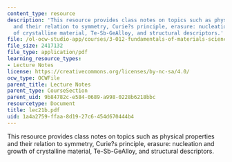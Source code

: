 ```yaml
---
content_type: resource
description: 'This resource provides class notes on topics such as physical properties
  and their relation to symmetry, Curie?s principle, erasure: nucleation and growth
  of crystalline material, Te-Sb-GeAlloy, and structural descriptors.'
file: /ol-ocw-studio-app/courses/3-012-fundamentals-of-materials-science-fall-2005/1a4a2759ffaa8d1927c6454d670444b4_lec21b.pdf
file_size: 2417132
file_type: application/pdf
learning_resource_types:
- Lecture Notes
license: https://creativecommons.org/licenses/by-nc-sa/4.0/
ocw_type: OCWFile
parent_title: Lecture Notes
parent_type: CourseSection
parent_uid: 9b84782c-e584-0689-a998-0228b6218bbc
resourcetype: Document
title: lec21b.pdf
uid: 1a4a2759-ffaa-8d19-27c6-454d670444b4
---
```

This resource provides class notes on topics such as physical properties and their relation to symmetry, Curie?s principle, erasure: nucleation and growth of crystalline material, Te-Sb-GeAlloy, and structural descriptors.